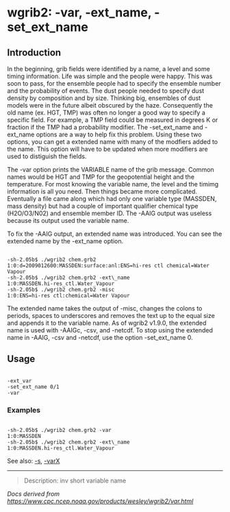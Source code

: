 # wgrib2: -var, -ext_name, -set_ext_name

## Introduction

In the beginning, grib fields were identified by a name, a level
and some timing information. Life was simple and the people were
happy. This was soon to pass, for the ensemble people had to
specify the ensemble number and the probability of events.
The dust people needed to specify dust density by
composition and by size. Thinking big, ensembles of dust
models were in the future albeit obscured by the haze.
Consequently the old name (ex. HGT, TMP) was often no longer
a good way to specify a specific field. For example, a
TMP field could be measured in degrees K or fraction
if the TMP had a probability modifier. The
-set_ext_name and -ext_name
options are a way to help fix this problem. Using these
two options, you can get a extended name with many of the
modfiers added to the name. This option will have to be
updated when more modifiers are used to distiguish the fields.

The -var option prints the VARIABLE name of
the grib message. Common names would be HGT and TMP for the geopotential
height and the temperature. For most knowing the variable name,
the level and the timimg information is all you need. Then things
became more complicated. Eventually a file came along which had only
one variable type (MASSDEN, mass density) but had a couple of
important qualifier chemical type (H2O/O3/N02) and ensemble member ID.
The -AAIG output was useless because its output
used the variable name.

To fix the -AAIG output, an extended name
was introduced. You can see the extended name by
the -ext_name option.

```

-sh-2.05b$ ./wgrib2 chem.grb2
1:0:d=2009012600:MASSDEN:surface:anl:ENS=hi-res ctl chemical=Water Vapour
-sh-2.05b$ ./wgrib2 chem.grb2 -ext\_name
1:0:MASSDEN.hi-res_ctl.Water_Vapour
-sh-2.05b$ ./wgrib2 chem.grb2 -misc
1:0:ENS=hi-res ctl:chemical=Water Vapour

```

The extended name takes the output of -misc,
changes the colons to periods, spaces to underscores and removes the
text up to the equal size and appends it to the variable name. As of
wgrib2 v1.9.0, the extended name is used with
-AAIGc, -csv, and -netcdf.
To stop using the extended name in -AAIG, -csv and -netcdf, use the option
-set_ext_name 0.

## Usage

```

-ext_var
-set_ext_name 0/1
-var

```

### Examples

```

-sh-2.05b$ ./wgrib2 chem.grb2 -var
1:0:MASSDEN
-sh-2.05b$ ./wgrib2 chem.grb2 -ext\_name
1:0:MASSDEN.hi-res_ctl.Water_Vapour

```

See also:
[-s](./s.md),
[-varX](./varX.md)

---

> Description: inv short variable name

_Docs derived from <https://www.cpc.ncep.noaa.gov/products/wesley/wgrib2/var.html>_
